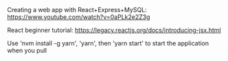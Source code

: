 Creating a web app with React+Express+MySQL:
https://www.youtube.com/watch?v=0aPLk2e2Z3g

React beginner tutorial:
https://legacy.reactjs.org/docs/introducing-jsx.html

Use 'nvm install -g yarn', 'yarn', then 'yarn start' to start the application when you pull
